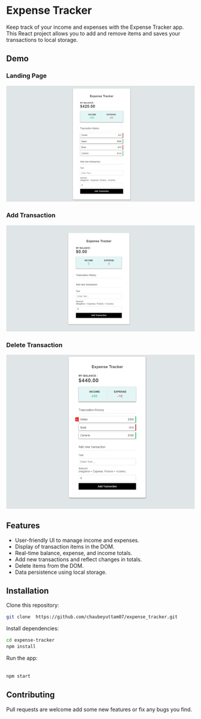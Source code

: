 # Expense Tracker

Keep track of your income and expenses with the Expense Tracker app. This React project allows you to add and remove items and saves your transactions to local storage.

## Demo

 ### Landing Page
 
 
<img src="expense-tracker/img/01.png" width="800" >

### Add Transaction

<img src="expense-tracker/img/02.png" width="800" >


### Delete Transaction

<img src="expense-tracker/img/03.png" width="800" >




## Features

- User-friendly UI to manage income and expenses.
- Display of transaction items in the DOM.
- Real-time balance, expense, and income totals.
- Add new transactions and reflect changes in totals.
- Delete items from the DOM.
- Data persistence using local storage.

## Installation

Clone this repository:

```bash
git clone  https://github.com/chaubeyuttam07/expense_tracker.git
```

Install dependencies:

```bash
cd expense-tracker
npm install
```

Run the app:

```bash

npm start
```

## Contributing

Pull requests are welcome add some new features or fix any bugs you find.
